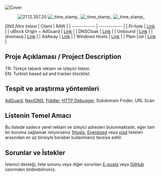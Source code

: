 ![Cover](https://github.com/saurane/Turkish-Blocklist/blob/master/srnsss.png)

<div align="center">
  <!-- Star -->
    <img src="https://img.shields.io/badge/Star-1-blue.svg?longCache=true&style=for-the-badge"
      alt="21.12.357.20" />
    <!-- Fork -->
    <img src="https://img.shields.io/badge/Fork-0-yellow.svg?longCache=true&style=for-the-badge"
      alt="_time_stamp_" />
  <!-- Last Updated -->
    <img src="https://img.shields.io/badge/Updated-Dec 23, 2021-orange.svg?longCache=true&style=for-the-badge"
      alt="_time_stamp_" />
  <!-- Status -->
    <img src="https://img.shields.io/badge/Status-Stable-green.svg?longCache=true&style=for-the-badge"
      alt="_time_stamp_" />
</div>

*DNS filtre listesi*
| Client | RAW |
| ------------ | ------------ |
| Pi-hole | [Link](https://raw.githubusercontent.com/saurane/Turkish-Blocklist/master/Blocklist/domains.txt "Link") |
| uBlock Origin ~ AdGuard | [Link](https://raw.githubusercontent.com/saurane/Turkish-Blocklist/master/Blocklist/adblock.txt "Link") |
| DNSCloak | [Link](https://raw.githubusercontent.com/saurane/Turkish-Blocklist/master/Blocklist/wildcards.txt "Link") |
| Unbound | [Link](https://raw.githubusercontent.com/saurane/Turkish-Blocklist/master/Blocklist/unbound.conf "Link") |
| dnsmasq | [Link](https://raw.githubusercontent.com/saurane/Turkish-Blocklist/master/Blocklist/dnsmasq.conf "Link") |
| AdAway | [Link](https://raw.githubusercontent.com/saurane/Turkish-Blocklist/master/Blocklist/hosts.txt "Link") |
| Windows Hosts | [Link](https://raw.githubusercontent.com/saurane/Turkish-Blocklist/master/Blocklist/hosts.win "Link") |
| Plain List | [Link](https://raw.githubusercontent.com/saurane/Turkish-Blocklist/master/Blocklist/plain.txt "Link") |

## Proje Açıklaması / Project Description
TR: Türkçe tabanlı reklam ve izleyici listesi.<br/>
EN: Turkish based ad and tracker blocklist.

## Tespit ve araştırma yöntemleri
[AdGuard](https://adguard.com/), [NextDNS](https://nextdns.io/), [Fiddler](https://www.telerik.com/fiddler), [HTTP Debugger](https://www.httpdebugger.com/), Subdomain Finder, URL Scan

## Listenin Temel Amacı
Bu listede sadece yerel reklam ve izleyici adresleri bulunmaktadır, eğer tam bir koruma sağlamak istiyorsanız [1Hosts](https://github.com/badmojr/1Hosts), [Energized](https://github.com/EnergizedProtection/block) veya [oisd](https://github.com/ookangzheng/dbl-oisd-nl) listeleri arasından en az birisiyle beraber kullanmanız tavsiye edilir.

## Sorunlar ve İstekler
İstemci desteği, liste sorunu veya diğer sorunları [E-posta](mailto:saurane@protonmail.com) veya [GitHub](https://github.com/saurane/Turkish-Blocklist/issues) üzerinden bildirebilirsiniz.
